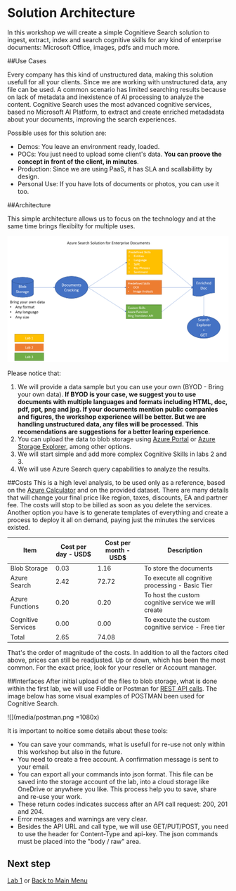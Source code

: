 #	Solution Architecture

In this workshop we will create a simple Cognitieve Search solution to ingest, extract, index and search cognitive skills for any kind of enterprise documents: Microsoft Office, images, pdfs and much more.


##Use Cases

Every company has this kind of unstructured data, making this solution usefull for all your clients. Since we are working with unstructured data, any file can be used. A common scenario has limited searching results because on lack of metadata and inexistence of AI processing to analyze the content. Cognitive Search uses the most advanced cognitive services, based no Microsoft AI Platform, to extract and create enriched metadadata about your documents, improving the search experiences. 

Possible uses for this solution are:

+ Demos: You leave an environment ready, loaded. 
+ POCs: You just need to upload some client's data. **You can proove the concept in front of the client, in minutes**.
+ Production: Since we are using PaaS, it has SLA and scallabilitty by design.
+ Personal Use: If you have lots of documents or photos, you can use it too.

##Architecture

This simple architecture allows us to focus on the technology and at the same time brings flexibilty for multiple uses.

![](media/architecture.png)

Please notice that:

1. We will provide a data sample but you can use your own (BYOD - Bring your own data). **If BYOD is your case, we suggest you to use documents with multiple languages and formats including HTML, doc, pdf, ppt, png and jpg. If your documents mention public companies and figures, the workshop experience will be better. But we are handling unstructured data, any files will be processed. This recomendations are suggestions for a better learing experience**.
2. You can upload the data to blob storage using [Azure Portal](https://docs.microsoft.com/en-us/azure/storage/blobs/storage-quickstart-blobs-portal) or [Azure Storage Explorer](https://docs.microsoft.com/en-us/azure/storage/blobs/storage-quickstart-blobs-storage-explorer), among other options.
3. We will start simple and add more complex Cognitive Skills in labs 2 and 3.
4. We will use Azure Search query capabilities to analyze the results.

##Costs
This is a high level analysis, to be used only as a reference, based on the [Azure Calculator](https://azure.microsoft.com/en-us/pricing/calculator/) and on the provided dataset. There are many details that will change your final price like region, taxes, discounts, EA and partner fee. The costs will stop to be billed as soon as you delete the services. Another option you have is to generate templates of everything and create a process to deploy it all on demand, paying just the minutes the services existed.

| Item |Cost per day - USD$ | Cost per month - USD$ | Description
|-------|----------|----------|----------|
| Blob Storage | 0.03 | 1.16 |To store the documents |
| Azure Search | 2.42 | 72.72 | To execute all cognitive processing - Basic Tier |
| Azure Functions | 0.20 | 0.20 | To host the custom cognitive service we will create |
| Cognitive Services | 0.00 | 0.00 | To execute the custom cognitive service - Free tier | 
| Total | 2.65 | 74.08 |  | 

That's the order of magnitude of the costs. In addition to all the factors cited above, prices can still be readjusted. Up or down, which has been the most common. For the exact price, look for your reseller or Account manager.

##Interfaces
After initial upload of the files to blob storage, what is done within the first lab, we will use Fiddle or Postman for [REST API calls](https://docs.microsoft.com/en-us/azure/search/search-fiddler). The image below has some visual examples of POSTMAN been used for Cognitive Search.

![](media/postman.png =1080x)

It is important to noitice some details about these tools:
+ You can save your commands, what is usefull for re-use not only within this workshop but also in the future.
+ You need to create a free account. A confirmation message is sent to your email.
+ You can export all your commands into json format. This file can be saved into the storage account of the lab, into a cloud storage like OneDrive or anywhere you like. This process help you to save, share and re-use your work.
+ These return codes indicates success after an API call request: 200, 201 and 204. 
+ Error messages and warnings are very clear.
+ Besides the API URL and call type, we will use GET/PUT/POST, you need to use the header for Content-Type and api-key. The json commands must be placed into the "body / raw" area. 






## Next step
[Lab 1](04-Lab-1.md) or [Back to Main Menu](01-readme.md)



